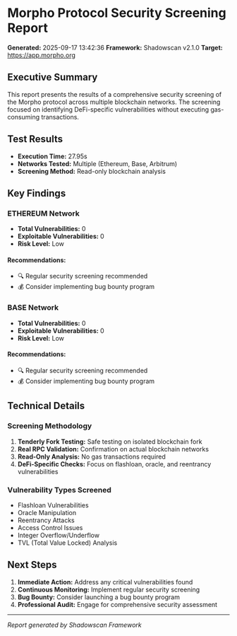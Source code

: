 # Morpho Protocol Security Screening Report

**Generated:** 2025-09-17 13:42:36
**Framework:** Shadowscan v2.1.0
**Target:** https://app.morpho.org

## Executive Summary

This report presents the results of a comprehensive security screening of the Morpho protocol across multiple blockchain networks. The screening focused on identifying DeFi-specific vulnerabilities without executing gas-consuming transactions.

## Test Results

- **Execution Time:** 27.95s
- **Networks Tested:** Multiple (Ethereum, Base, Arbitrum)
- **Screening Method:** Read-only blockchain analysis

## Key Findings


### ETHEREUM Network

- **Total Vulnerabilities:** 0
- **Exploitable Vulnerabilities:** 0
- **Risk Level:** Low

#### Recommendations:
- 🔍 Regular security screening recommended
- 💰 Consider implementing bug bounty program

### BASE Network

- **Total Vulnerabilities:** 0
- **Exploitable Vulnerabilities:** 0
- **Risk Level:** Low

#### Recommendations:
- 🔍 Regular security screening recommended
- 💰 Consider implementing bug bounty program


## Technical Details

### Screening Methodology

1. **Tenderly Fork Testing:** Safe testing on isolated blockchain fork
2. **Real RPC Validation:** Confirmation on actual blockchain networks
3. **Read-Only Analysis:** No gas transactions required
4. **DeFi-Specific Checks:** Focus on flashloan, oracle, and reentrancy vulnerabilities

### Vulnerability Types Screened

- Flashloan Vulnerabilities
- Oracle Manipulation
- Reentrancy Attacks
- Access Control Issues
- Integer Overflow/Underflow
- TVL (Total Value Locked) Analysis

## Next Steps

1. **Immediate Action:** Address any critical vulnerabilities found
2. **Continuous Monitoring:** Implement regular security screening
3. **Bug Bounty:** Consider launching a bug bounty program
4. **Professional Audit:** Engage for comprehensive security assessment

---
*Report generated by Shadowscan Framework*
